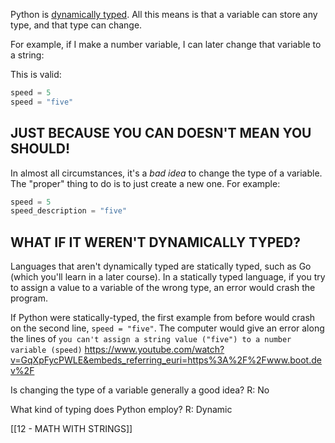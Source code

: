 Python is [dynamically typed](https://en.wikipedia.org/wiki/Type_system#Static_and_dynamic_type_checking_in_practice). All this means is that a variable can store any type, and that type can change.

For example, if I make a number variable, I can later change that variable to a string:

This is valid:

```python
speed = 5
speed = "five"
```

## JUST BECAUSE YOU CAN DOESN'T MEAN YOU SHOULD!

In almost all circumstances, it's a _bad idea_ to change the type of a variable. The "proper" thing to do is to just create a new one. For example:

```python
speed = 5
speed_description = "five"

```

## WHAT IF IT WEREN'T DYNAMICALLY TYPED?

Languages that aren't dynamically typed are statically typed, such as Go (which you'll learn in a later course). In a statically typed language, if you try to assign a value to a variable of the wrong type, an error would crash the program.

If Python were statically-typed, the first example from before would crash on the second line, `speed = "five"`. The computer would give an error along the lines of `you can't assign a string value ("five") to a number variable (speed)`
https://www.youtube.com/watch?v=GqXpFycPWLE&embeds_referring_euri=https%3A%2F%2Fwww.boot.dev%2F

Is changing the type of a variable generally a good idea?
R: No

What kind of typing does Python employ?
R: Dynamic

[[12 - MATH WITH STRINGS]]
